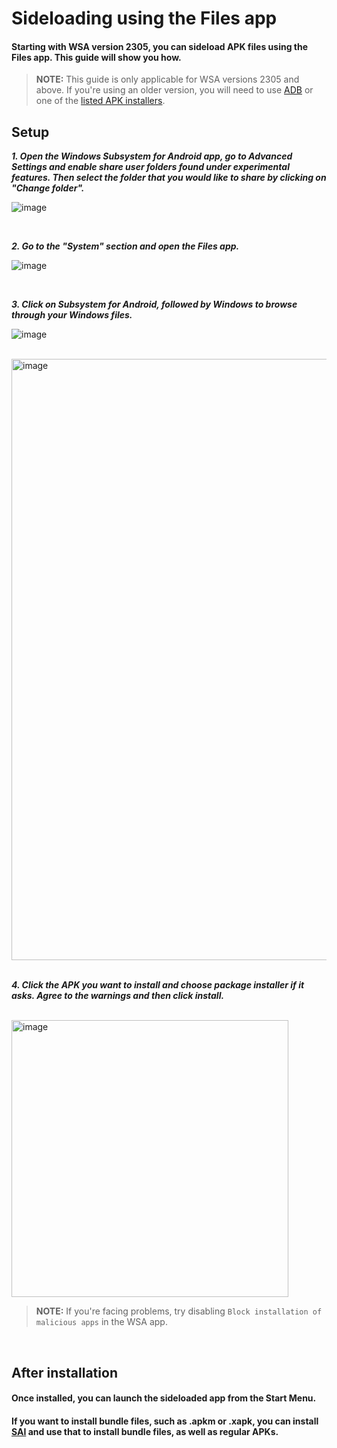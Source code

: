 # Sideloading using the Files app

#### Starting with WSA version 2305, you can sideload APK files using the Files app. This guide will show you how.

> **NOTE:**
> This guide is only applicable for WSA versions 2305 and above. If you're using an older version, you will need to use [ADB](ADB-Sideloading.md) or one of the [listed APK installers](Sideloading.md).

## Setup

***1. Open the Windows Subsystem for Android app, go to Advanced Settings and enable share user folders found under experimental features. Then select the folder that you would like to share by clicking on "Change folder".***

![image](https://github.com/MustardChef/WSABuilds/assets/68516357/9644d1c3-ec12-462e-89bc-50bd4ff0f2df)

<br>

***2. Go to the "System" section and open the Files app.***

![image](https://github.com/MustardChef/WSABuilds/assets/68516357/65e459bf-24f8-40e0-8bf1-aa7ea72873a6)

<br>

***3. Click on Subsystem for Android, followed by Windows to browse through your Windows files.***

![image](https://github.com/MustardChef/WSABuilds/assets/68516357/5300c7be-a517-4ccd-a951-d51f703a4a5d)

<br>

<img width="962" alt="image" src="https://github.com/MustardChef/WSABuilds/assets/44692189/95885809-deb2-4ac4-b468-7447fb84dde0">

<br>
<br>

***4. Click the APK you want to install and choose package installer if it asks. Agree to the warnings and then click install.***

<br>

<img width="443" alt="image" src="https://github.com/MustardChef/WSABuilds/assets/44692189/9e0698de-e47e-45c9-83a0-8c8ea1297cd4">

<br>

> **NOTE:**
> If you're facing problems, try disabling `Block installation of malicious apps` in the WSA app.

<br>

## After installation 

#### Once installed, you can launch the sideloaded app from the Start Menu.



#### If you want to install bundle files, such as .apkm or .xapk, you can install [SAI](https://apkpure.com/split-apks-installer-sai/com.aefyr.sai) and use that to install bundle files, as well as regular APKs.
